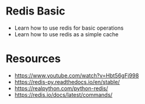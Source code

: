# Redis Basic

- Learn how to use redis for basic operations
- Learn how to use redis as a simple cache

# Resources
- https://www.youtube.com/watch?v=Hbt56gFj998
- https://redis-py.readthedocs.io/en/stable/
- https://realpython.com/python-redis/
- https://redis.io/docs/latest/commands/

